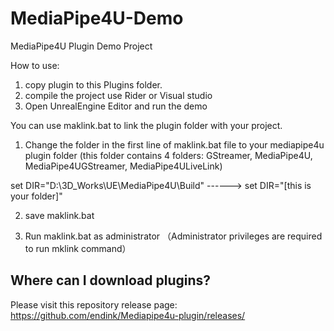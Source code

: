 # MediaPipe4U-Demo
MediaPipe4U Plugin Demo Project

How to use:

1. copy plugin to this Plugins folder.
2. compile the project use Rider or Visual studio
3. Open UnrealEngine Editor and run the demo


You can use maklink.bat to link the plugin folder with your project. 

1. Change the folder in the first line of maklink.bat file to your mediapipe4u plugin folder (this folder contains 4 folders: GStreamer, MediaPipe4U, MediaPipe4UGStreamer, MediaPipe4ULiveLink)   

set DIR="D:\3D_Works\UE\MediaPipe4U\Build" ------> set DIR="[this is your folder]"   

2. save maklink.bat   

3. Run maklink.bat as administrator （Administrator privileges are required to run mklink command）

## Where can I download plugins?

Please visit this repository release page:      
https://github.com/endink/Mediapipe4u-plugin/releases/
